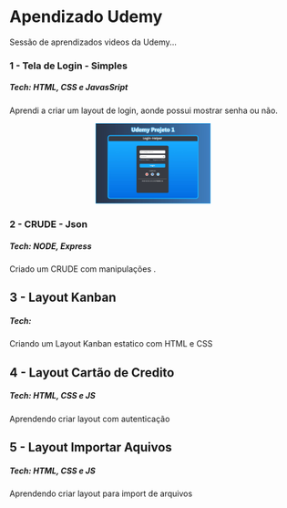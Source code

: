 # Apendizado Udemy

Sessão de aprendizados videos da Udemy...

### 1 - Tela de Login - Simples

##### Tech: HTML, CSS e JavasSript

Aprendi a criar um layout de login, aonde possui mostrar senha ou não.

<p align="center">
  <img alt="Projeto 1 Udemy" src="/1-Tela-Login/assets/image1.jpg" width="40%">
</p>

### 2 - CRUDE - Json

##### Tech: NODE, Express

Criado um CRUDE com manipulações .

## 3 - Layout Kanban

##### Tech:

Criando um Layout Kanban estatico com HTML e CSS

## 4 - Layout Cartão de Credito

##### Tech: HTML, CSS e JS

Aprendendo criar layout com autenticação

## 5 - Layout Importar Aquivos

##### Tech: HTML, CSS e JS

Aprendendo criar layout para import de arquivos
